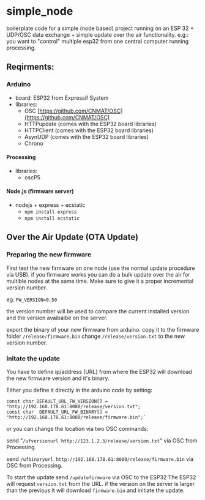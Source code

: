 # simple_node

boilerplate code for a simple (node based) project running on an ESP 32 + UDP/OSC data exchange + simple update over the air functionality.
e.g.: you want to "control" multiple esp32 from one central computer running processing.

## Reqirments:

### Arduino

- board: ESP32 from Expressif System
- libraries:
  - OSC [https://github.com/CNMAT/OSC](https://github.com/CNMAT/OSC)
  - HTTPupdate (comes with the ESP32 board libraries)
  - HTTPClient (comes with the ESP32 board libraries)
  - AsynUDP (comes with the ESP32 board libraries)
  - Chrono

#### Processing

- libraries:
  - oscP5

#### Node.js (firmware server)

- nodejs + express + ecstatic
  - `npm install express`
  - `npm install ecstatic`

## Over the Air Update (OTA Update)

### Preparing the new firmware
First test the new firmware on one node (use the normal update procedure via USB). if you firmware works you can do a bulk update over the air for multible nodes at the same time.
Make sure to give it a proper incremental version number.

eg: `FW_VERSION=0.50`

the version number will be used to compare the current installed version and the version avaibalbe on the server.

export the binary of your new firmware from arduino.
copy it to the firmware folder `/release/firmware.bin`
change `/release/version.txt` to the new version number.

### initate the update

You have to define ip/address (URL) from where the ESP32 will download the new firmware version and it's binary.

Either you define it directly in the arduino code by setting:

```
const char DEFAULT_URL_FW_VERSION[] = "http://192.168.178.61:8080/release/version.txt";
const char  DEFAULT_URL_FW_BINARY[] = "http://192.168.178.61:8080/release/firmware.bin";`
```

or you can change the location via two OSC commands:

send "`/ufversionurl http://123.1.2.3/release/version.txt`" via OSC from Processing.

send `/ufbinaryurl http://192.168.178.61:8080/release/firmware.bin` via OSC from Processing.

To start the update send `/updatefirmware` via OSC to the ESP32
The ESP32 will request `version.txt` from the URL. if the version on the server is larger than the previous it will download `firmware.bin` and initiate the update.

